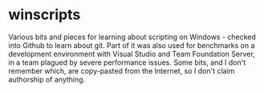 winscripts
==========

Various bits and pieces for learning about scripting on Windows - checked into Github to learn about git.
Part of it was also used for benchmarks on a development environment with Visual Studio and Team Foundation Server, in a team plagued by severe performance issues. Some bits, and I don't remember which, are copy-pasted from the Internet, so I don't claim authorship of anything.
